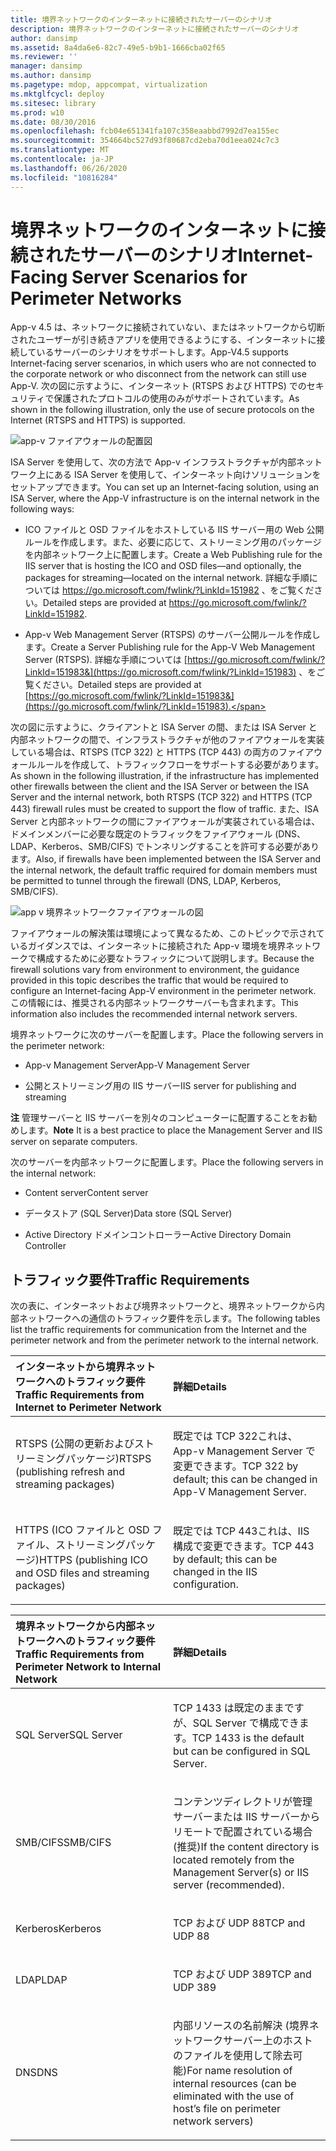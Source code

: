 ```yaml
---
title: 境界ネットワークのインターネットに接続されたサーバーのシナリオ
description: 境界ネットワークのインターネットに接続されたサーバーのシナリオ
author: dansimp
ms.assetid: 8a4da6e6-82c7-49e5-b9b1-1666cba02f65
ms.reviewer: ''
manager: dansimp
ms.author: dansimp
ms.pagetype: mdop, appcompat, virtualization
ms.mktglfcycl: deploy
ms.sitesec: library
ms.prod: w10
ms.date: 08/30/2016
ms.openlocfilehash: fcb04e651341fa107c358eaabbd7992d7ea155ec
ms.sourcegitcommit: 354664bc527d93f80687cd2eba70d1eea024c7c3
ms.translationtype: MT
ms.contentlocale: ja-JP
ms.lasthandoff: 06/26/2020
ms.locfileid: "10816284"
---
```

# <span data-ttu-id="44b48-103">境界ネットワークのインターネットに接続されたサーバーのシナリオ</span><span class="sxs-lookup"><span data-stu-id="44b48-103">Internet-Facing Server Scenarios for Perimeter Networks</span></span>


<span data-ttu-id="44b48-104">App-v 4.5 は、ネットワークに接続されていない、またはネットワークから切断されたユーザーが引き続きアプリを使用できるようにする、インターネットに接続しているサーバーのシナリオをサポートします。</span><span class="sxs-lookup"><span data-stu-id="44b48-104">App-V4.5 supports Internet-facing server scenarios, in which users who are not connected to the corporate network or who disconnect from the network can still use App-V.</span></span> <span data-ttu-id="44b48-105">次の図に示すように、インターネット (RTSPS および HTTPS) でのセキュリティで保護されたプロトコルの使用のみがサポートされています。</span><span class="sxs-lookup"><span data-stu-id="44b48-105">As shown in the following illustration, only the use of secure protocols on the Internet (RTSPS and HTTPS) is supported.</span></span>

![app-v ファイアウォールの配置図](images/appvfirewalls.gif)

<span data-ttu-id="44b48-107">ISA Server を使用して、次の方法で App-v インフラストラクチャが内部ネットワーク上にある ISA Server を使用して、インターネット向けソリューションをセットアップできます。</span><span class="sxs-lookup"><span data-stu-id="44b48-107">You can set up an Internet-facing solution, using an ISA Server, where the App-V infrastructure is on the internal network in the following ways:</span></span>

-   <span data-ttu-id="44b48-108">ICO ファイルと OSD ファイルをホストしている IIS サーバー用の Web 公開ルールを作成します。また、必要に応じて、ストリーミング用のパッケージを内部ネットワーク上に配置します。</span><span class="sxs-lookup"><span data-stu-id="44b48-108">Create a Web Publishing rule for the IIS server that is hosting the ICO and OSD files—and optionally, the packages for streaming—located on the internal network.</span></span> <span data-ttu-id="44b48-109">詳細な手順については <https://go.microsoft.com/fwlink/?LinkId=151982> 、をご覧ください。</span><span class="sxs-lookup"><span data-stu-id="44b48-109">Detailed steps are provided at <https://go.microsoft.com/fwlink/?LinkId=151982>.</span></span>

-   <span data-ttu-id="44b48-110">App-v Web Management Server (RTSPS) のサーバー公開ルールを作成します。</span><span class="sxs-lookup"><span data-stu-id="44b48-110">Create a Server Publishing rule for the App-V Web Management Server (RTSPS).</span></span> <span data-ttu-id="44b48-111">詳細な手順については [https://go.microsoft.com/fwlink/?LinkId=151983&](https://go.microsoft.com/fwlink/?LinkId=151983) 、をご覧ください。</span><span class="sxs-lookup"><span data-stu-id="44b48-111">Detailed steps are provided at [https://go.microsoft.com/fwlink/?LinkId=151983&](https://go.microsoft.com/fwlink/?LinkId=151983).</span></span>

<span data-ttu-id="44b48-112">次の図に示すように、クライアントと ISA Server の間、または ISA Server と内部ネットワークの間で、インフラストラクチャが他のファイアウォールを実装している場合は、RTSPS (TCP 322) と HTTPS (TCP 443) の両方のファイアウォールルールを作成して、トラフィックフローをサポートする必要があります。</span><span class="sxs-lookup"><span data-stu-id="44b48-112">As shown in the following illustration, if the infrastructure has implemented other firewalls between the client and the ISA Server or between the ISA Server and the internal network, both RTSPS (TCP 322) and HTTPS (TCP 443) firewall rules must be created to support the flow of traffic.</span></span> <span data-ttu-id="44b48-113">また、ISA Server と内部ネットワークの間にファイアウォールが実装されている場合は、ドメインメンバーに必要な既定のトラフィックをファイアウォール (DNS、LDAP、Kerberos、SMB/CIFS) でトンネリングすることを許可する必要があります。</span><span class="sxs-lookup"><span data-stu-id="44b48-113">Also, if firewalls have been implemented between the ISA Server and the internal network, the default traffic required for domain members must be permitted to tunnel through the firewall (DNS, LDAP, Kerberos, SMB/CIFS).</span></span>

![app v 境界ネットワークファイアウォールの図](images/appvperimeternetworkfirewall.gif)

<span data-ttu-id="44b48-115">ファイアウォールの解決策は環境によって異なるため、このトピックで示されているガイダンスでは、インターネットに接続された App-v 環境を境界ネットワークで構成するために必要なトラフィックについて説明します。</span><span class="sxs-lookup"><span data-stu-id="44b48-115">Because the firewall solutions vary from environment to environment, the guidance provided in this topic describes the traffic that would be required to configure an Internet-facing App-V environment in the perimeter network.</span></span> <span data-ttu-id="44b48-116">この情報には、推奨される内部ネットワークサーバーも含まれます。</span><span class="sxs-lookup"><span data-stu-id="44b48-116">This information also includes the recommended internal network servers.</span></span>

<span data-ttu-id="44b48-117">境界ネットワークに次のサーバーを配置します。</span><span class="sxs-lookup"><span data-stu-id="44b48-117">Place the following servers in the perimeter network:</span></span>

-   <span data-ttu-id="44b48-118">App-v Management Server</span><span class="sxs-lookup"><span data-stu-id="44b48-118">App-V Management Server</span></span>

-   <span data-ttu-id="44b48-119">公開とストリーミング用の IIS サーバー</span><span class="sxs-lookup"><span data-stu-id="44b48-119">IIS server for publishing and streaming</span></span>

<span data-ttu-id="44b48-120">**注** 管理サーバーと IIS サーバーを別々のコンピューターに配置することをお勧めします。</span><span class="sxs-lookup"><span data-stu-id="44b48-120">**Note** It is a best practice to place the Management Server and IIS server on separate computers.</span></span>

 

<span data-ttu-id="44b48-121">次のサーバーを内部ネットワークに配置します。</span><span class="sxs-lookup"><span data-stu-id="44b48-121">Place the following servers in the internal network:</span></span>

-   <span data-ttu-id="44b48-122">Content server</span><span class="sxs-lookup"><span data-stu-id="44b48-122">Content server</span></span>

-   <span data-ttu-id="44b48-123">データストア (SQL Server)</span><span class="sxs-lookup"><span data-stu-id="44b48-123">Data store (SQL Server)</span></span>

-   <span data-ttu-id="44b48-124">Active Directory ドメインコントローラー</span><span class="sxs-lookup"><span data-stu-id="44b48-124">Active Directory Domain Controller</span></span>

## <span data-ttu-id="44b48-125">トラフィック要件</span><span class="sxs-lookup"><span data-stu-id="44b48-125">Traffic Requirements</span></span>


<span data-ttu-id="44b48-126">次の表に、インターネットおよび境界ネットワークと、境界ネットワークから内部ネットワークへの通信のトラフィック要件を示します。</span><span class="sxs-lookup"><span data-stu-id="44b48-126">The following tables list the traffic requirements for communication from the Internet and the perimeter network and from the perimeter network to the internal network.</span></span>

<table>
<colgroup>
<col width="50%" />
<col width="50%" />
</colgroup>
<thead>
<tr class="header">
<th align="left"><span data-ttu-id="44b48-127">インターネットから境界ネットワークへのトラフィック要件</span><span class="sxs-lookup"><span data-stu-id="44b48-127">Traffic Requirements from Internet to Perimeter Network</span></span></th>
<th align="left"><span data-ttu-id="44b48-128">詳細</span><span class="sxs-lookup"><span data-stu-id="44b48-128">Details</span></span></th>
</tr>
</thead>
<tbody>
<tr class="odd">
<td align="left"><p><span data-ttu-id="44b48-129">RTSPS (公開の更新およびストリーミングパッケージ)</span><span class="sxs-lookup"><span data-stu-id="44b48-129">RTSPS (publishing refresh and streaming packages)</span></span></p></td>
<td align="left"><p><span data-ttu-id="44b48-130">既定では TCP 322これは、App-v Management Server で変更できます。</span><span class="sxs-lookup"><span data-stu-id="44b48-130">TCP 322 by default; this can be changed in App-V Management Server.</span></span></p></td>
</tr>
<tr class="even">
<td align="left"><p><span data-ttu-id="44b48-131">HTTPS (ICO ファイルと OSD ファイル、ストリーミングパッケージ)</span><span class="sxs-lookup"><span data-stu-id="44b48-131">HTTPS (publishing ICO and OSD files and streaming packages)</span></span></p></td>
<td align="left"><p><span data-ttu-id="44b48-132">既定では TCP 443これは、IIS 構成で変更できます。</span><span class="sxs-lookup"><span data-stu-id="44b48-132">TCP 443 by default; this can be changed in the IIS configuration.</span></span></p></td>
</tr>
</tbody>
</table>

 

<table>
<colgroup>
<col width="50%" />
<col width="50%" />
</colgroup>
<thead>
<tr class="header">
<th align="left"><span data-ttu-id="44b48-133">境界ネットワークから内部ネットワークへのトラフィック要件</span><span class="sxs-lookup"><span data-stu-id="44b48-133">Traffic Requirements from Perimeter Network to Internal Network</span></span></th>
<th align="left"><span data-ttu-id="44b48-134">詳細</span><span class="sxs-lookup"><span data-stu-id="44b48-134">Details</span></span></th>
</tr>
</thead>
<tbody>
<tr class="odd">
<td align="left"><p><span data-ttu-id="44b48-135">SQL Server</span><span class="sxs-lookup"><span data-stu-id="44b48-135">SQL Server</span></span></p></td>
<td align="left"><p><span data-ttu-id="44b48-136">TCP 1433 は既定のままですが、SQL Server で構成できます。</span><span class="sxs-lookup"><span data-stu-id="44b48-136">TCP 1433 is the default but can be configured in SQL Server.</span></span></p></td>
</tr>
<tr class="even">
<td align="left"><p><span data-ttu-id="44b48-137">SMB/CIFS</span><span class="sxs-lookup"><span data-stu-id="44b48-137">SMB/CIFS</span></span></p></td>
<td align="left"><p><span data-ttu-id="44b48-138">コンテンツディレクトリが管理サーバーまたは IIS サーバーからリモートで配置されている場合 (推奨)</span><span class="sxs-lookup"><span data-stu-id="44b48-138">If the content directory is located remotely from the Management Server(s) or IIS server (recommended).</span></span></p></td>
</tr>
<tr class="odd">
<td align="left"><p><span data-ttu-id="44b48-139">Kerberos</span><span class="sxs-lookup"><span data-stu-id="44b48-139">Kerberos</span></span></p></td>
<td align="left"><p><span data-ttu-id="44b48-140">TCP および UDP 88</span><span class="sxs-lookup"><span data-stu-id="44b48-140">TCP and UDP 88</span></span></p></td>
</tr>
<tr class="even">
<td align="left"><p><span data-ttu-id="44b48-141">LDAP</span><span class="sxs-lookup"><span data-stu-id="44b48-141">LDAP</span></span></p></td>
<td align="left"><p><span data-ttu-id="44b48-142">TCP および UDP 389</span><span class="sxs-lookup"><span data-stu-id="44b48-142">TCP and UDP 389</span></span></p></td>
</tr>
<tr class="odd">
<td align="left"><p><span data-ttu-id="44b48-143">DNS</span><span class="sxs-lookup"><span data-stu-id="44b48-143">DNS</span></span></p></td>
<td align="left"><p><span data-ttu-id="44b48-144">内部リソースの名前解決 (境界ネットワークサーバー上のホストのファイルを使用して除去可能)</span><span class="sxs-lookup"><span data-stu-id="44b48-144">For name resolution of internal resources (can be eliminated with the use of host’s file on perimeter network servers)</span></span></p></td>
</tr>
</tbody>
</table>

 

 

 





